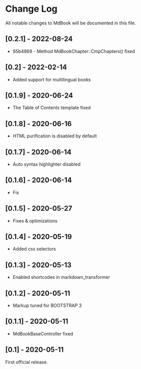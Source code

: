 # Change Log
All notable changes to MdBook will be documented in this file.

## [0.2.1] - 2022-08-24

* 85b4869 - Method MdBookChapter::CmpChapters() fixed

## [0.2] - 2022-02-14

- Added support for multilingual books

## [0.1.9] - 2020-06-24

- The Table of Contents template fixed

## [0.1.8] - 2020-06-16

- HTML purification is disabled by default

## [0.1.7] - 2020-06-14

- Auto syntax highlighter disabled

## [0.1.6] - 2020-06-14

- Fix

## [0.1.5] - 2020-05-27

- Fixes & optimizations

## [0.1.4] - 2020-05-19

- Added css selectors

## [0.1.3] - 2020-05-13

- Enabled shortcodes in markdown_transformer

## [0.1.2] - 2020-05-11

- Markup tuned for BOOTSTRAP 3

## [0.1.1] - 2020-05-11

- MdBookBaseController fixed

## [0.1] - 2020-05-11

First official release.

